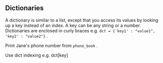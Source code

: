 <h2>Dictionaries</h2><p>A dictionary is similar to a list, except that you access its values by looking up a key instead of an index. A key can be any string or a number. Dictionaries are enclosed in curly braces e.g. <code>dct = {'key1' : "value1", 'key2' : "value2"}</code> .</p><p>Print Jane's phone number from <code>phone_book</code> .</p><div class="hint">Use dict indexing e.g. dct[key]</div>

